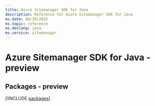 ```yaml
---
title: Azure Sitemanager SDK for Java
description: Reference for Azure Sitemanager SDK for Java
ms.date: 08/29/2025
ms.topic: reference
ms.devlang: java
ms.service: sitemanager
---
```

# Azure Sitemanager SDK for Java - preview
## Packages - preview
[!INCLUDE [packages](sitemanager-index.md)]
